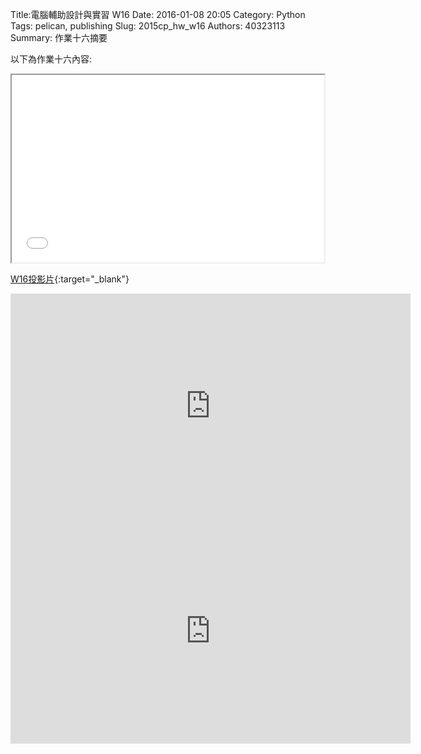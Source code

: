 Title:電腦輔助設計與實習  W16
Date: 2016-01-08 20:05
Category: Python
Tags: pelican, publishing
Slug: 2015cp_hw_w16
Authors: 40323113
Summary: 作業十六摘要

以下為作業十六內容:

<iframe src="40323113_cp_w16.html" width="500" height="300"></iframe>

[W16投影片](40323113_cp_w16.html){:target="_blank"}

<iframe width="640" height="360" src="https://www.youtube.com/embed/Ktg3qIzprGw" frameborder="0" allowfullscreen></iframe>

<iframe width="640" height="360" src="https://www.youtube.com/embed/i9U9rRj6mXQ" frameborder="0" allowfullscreen></iframe>
